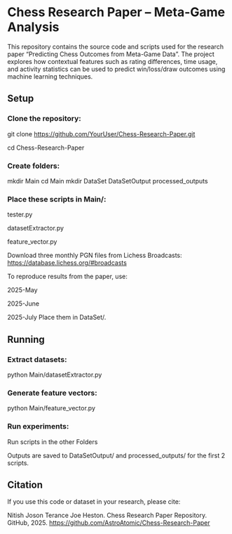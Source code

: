 # Chess Research Paper – Meta-Game Analysis

This repository contains the source code and scripts used for the research paper “Predicting Chess Outcomes from Meta-Game Data”. The project explores how contextual features such as rating differences, time usage, and activity statistics can be used to predict win/loss/draw outcomes using machine learning techniques.


## Setup

### Clone the repository:
git clone https://github.com/YourUser/Chess-Research-Paper.git

cd Chess-Research-Paper

### Create folders:
mkdir Main 
cd Main
mkdir DataSet DataSetOutput processed_outputs

### Place these scripts in Main/:

tester.py

datasetExtractor.py

feature_vector.py

Download three monthly PGN files from Lichess Broadcasts: https://database.lichess.org/#broadcasts

To reproduce results from the paper, use:

2025-May

2025-June

2025-July
Place them in DataSet/.

## Running

### Extract datasets:
python Main/datasetExtractor.py

### Generate feature vectors:
python Main/feature_vector.py

### Run experiments:
Run scripts in the other Folders

Outputs are saved to DataSetOutput/ and processed_outputs/ for the first 2 scripts.

## Citation

If you use this code or dataset in your research, please cite:

Nitish Joson Terance Joe Heston. Chess Research Paper Repository. GitHub, 2025.
https://github.com/AstroAtomic/Chess-Research-Paper
